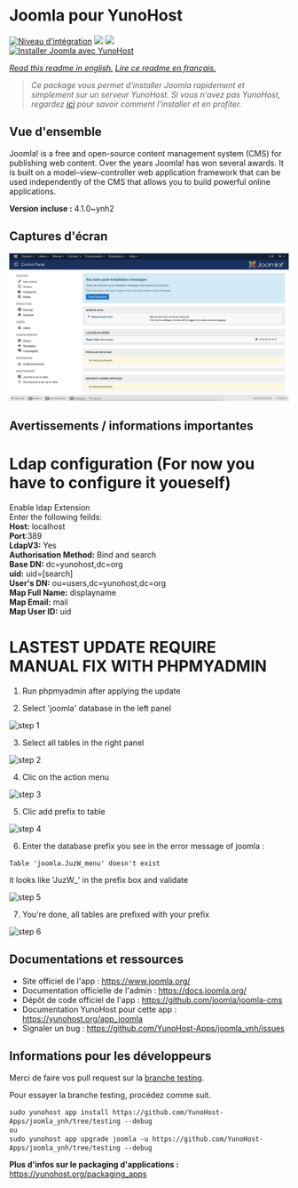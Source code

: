 # Joomla pour YunoHost

[![Niveau d'intégration](https://dash.yunohost.org/integration/joomla.svg)](https://dash.yunohost.org/appci/app/joomla) ![](https://ci-apps.yunohost.org/ci/badges/joomla.status.svg) ![](https://ci-apps.yunohost.org/ci/badges/joomla.maintain.svg)  
[![Installer Joomla avec YunoHost](https://install-app.yunohost.org/install-with-yunohost.svg)](https://install-app.yunohost.org/?app=joomla)

*[Read this readme in english.](./README.md)*
*[Lire ce readme en français.](./README_fr.md)*

> *Ce package vous permet d'installer Joomla rapidement et simplement sur un serveur YunoHost.
Si vous n'avez pas YunoHost, regardez [ici](https://yunohost.org/#/install) pour savoir comment l'installer et en profiter.*

## Vue d'ensemble

Joomla! is a free and open-source content management system (CMS) for publishing web content. Over the years Joomla! has won several awards. It is built on a model–view–controller web application framework that can be used independently of the CMS that allows you to build powerful online applications.


**Version incluse :** 4.1.0~ynh2



## Captures d'écran

![](./doc/screenshots/screenshot.jpg)

## Avertissements / informations importantes

# Ldap configuration (For now you have to configure it youeself)
Enable ldap Extension<br>
Enter the following feilds:<br>
**Host:** localhost<br>
**Port**:389<br>
**LdapV3:** Yes<br>
**Authorisation Method:** Bind and search<br>
**Base DN:** dc=yunohost,dc=org<br>
**uid:** uid=[search]<br>
**User's DN:** ou=users,dc=yunohost,dc=org<br>
**Map Full Name:** displayname<br>
**Map Email:** mail<br>
**Map User ID:** uid<br>

# LASTEST UPDATE REQUIRE MANUAL FIX WITH PHPMYADMIN

1. Run phpmyadmin after applying the update

2. Select 'joomla' database in the left panel

![step 1](./docdbprefix/fix1.jpg)

3. Select all tables in the right panel

![step 2](./docdbprefix/fix2.jpg)

4. Clic on the action menu

![step 3](./docdbprefix/fix2.5.jpg)

5. Clic add prefix to table

![step 4](./docdbprefix/fix3.jpg)

6. Enter the database prefix you see in the error message of joomla :
```
Table 'joomla.JuzW_menu' doesn't exist
```
it looks like 'JuzW_' in the prefix box and validate

![step 5](./docdbprefix/fix4.jpg)

7. You're done, all tables are prefixed with your prefix

![step 6](./docdbprefix/fix5.jpg)

## Documentations et ressources

* Site officiel de l'app : https://www.joomla.org/
* Documentation officielle de l'admin : https://docs.joomla.org/
* Dépôt de code officiel de l'app : https://github.com/joomla/joomla-cms
* Documentation YunoHost pour cette app : https://yunohost.org/app_joomla
* Signaler un bug : https://github.com/YunoHost-Apps/joomla_ynh/issues

## Informations pour les développeurs

Merci de faire vos pull request sur la [branche testing](https://github.com/YunoHost-Apps/joomla_ynh/tree/testing).

Pour essayer la branche testing, procédez comme suit.
```
sudo yunohost app install https://github.com/YunoHost-Apps/joomla_ynh/tree/testing --debug
ou
sudo yunohost app upgrade joomla -u https://github.com/YunoHost-Apps/joomla_ynh/tree/testing --debug
```

**Plus d'infos sur le packaging d'applications :** https://yunohost.org/packaging_apps
